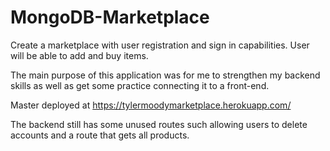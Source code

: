# MongoDB-Marketplace
Create a marketplace with user registration and sign in capabilities. User will be able to add and buy items.

The main purpose of this application was for me to strengthen my backend skills as well as get some practice connecting it to a front-end.

Master deployed at https://tylermoodymarketplace.herokuapp.com/

The backend still has some unused routes such allowing users to delete accounts and a route that gets all products.
